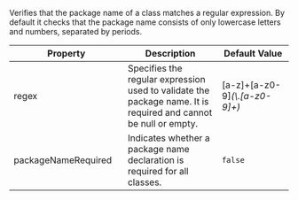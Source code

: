 Verifies that the package name of a class matches a regular expression.
By default it checks that the package name consists of only lowercase
letters and numbers, separated by periods.

<table>
<colgroup>
<col style="width: 40%" />
<col style="width: 33%" />
<col style="width: 25%" />
</colgroup>
<thead>
<tr class="header">
<th>Property</th>
<th>Description</th>
<th>Default Value</th>
</tr>
</thead>
<tbody>
<tr class="odd">
<td>regex</td>
<td>Specifies the regular expression used to validate the package name. It is required and cannot be null or empty.</td>
<td>[a-z]+[a-z0-9]<em>(\.[a-z0-9]+)</em></td>
</tr>
<tr class="even">
<td>packageNameRequired</td>
<td>Indicates whether a package name declaration is required for all classes.</td>
<td><code>false</code></td>
</tr>
</tbody>
</table>
